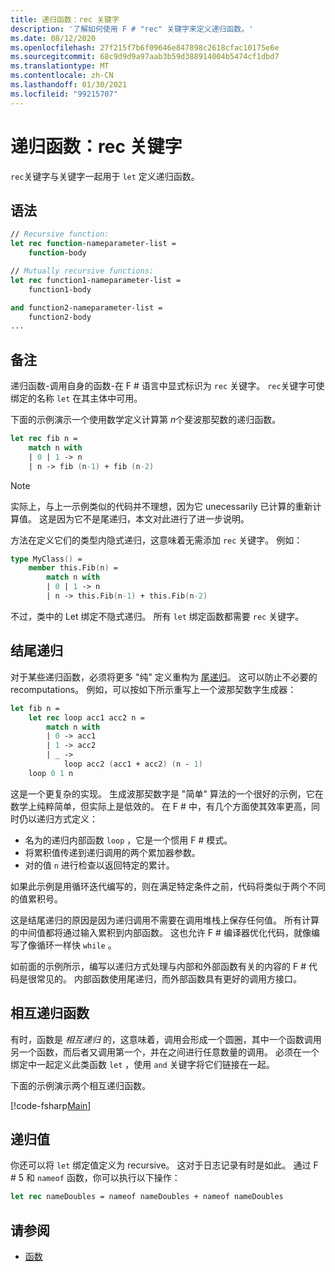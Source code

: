```yaml
---
title: 递归函数：rec 关键字
description: '了解如何使用 F # "rec" 关键字来定义递归函数。'
ms.date: 08/12/2020
ms.openlocfilehash: 27f215f7b6f09646e847898c2618cfac10175e6e
ms.sourcegitcommit: 68c9d9d9a97aab3b59d388914004b5474cf1dbd7
ms.translationtype: MT
ms.contentlocale: zh-CN
ms.lasthandoff: 01/30/2021
ms.locfileid: "99215707"
---
```

# <a name="recursive-functions-the-rec-keyword"></a>递归函数：rec 关键字

`rec`关键字与关键字一起用于 `let` 定义递归函数。

## <a name="syntax"></a>语法

```fsharp
// Recursive function:
let rec function-nameparameter-list =
    function-body

// Mutually recursive functions:
let rec function1-nameparameter-list =
    function1-body

and function2-nameparameter-list =
    function2-body
...
```

## <a name="remarks"></a>备注

递归函数-调用自身的函数-在 F # 语言中显式标识为 `rec` 关键字。 `rec`关键字可使绑定的名称 `let` 在其主体中可用。

下面的示例演示一个使用数学定义计算第 *n*<sup></sup>个斐波那契数的递归函数。

```fsharp
let rec fib n =
    match n with
    | 0 | 1 -> n
    | n -> fib (n-1) + fib (n-2)
```

> [!NOTE]
> 实际上，与上一示例类似的代码并不理想，因为它 unecessarily 已计算的重新计算值。 这是因为它不是尾递归，本文对此进行了进一步说明。

方法在定义它们的类型内隐式递归，这意味着无需添加 `rec` 关键字。 例如：

```fsharp
type MyClass() =
    member this.Fib(n) =
        match n with
        | 0 | 1 -> n
        | n -> this.Fib(n-1) + this.Fib(n-2)
```

不过，类中的 Let 绑定不隐式递归。 所有 `let` 绑定函数都需要 `rec` 关键字。

## <a name="tail-recursion"></a>结尾递归

对于某些递归函数，必须将更多 "纯" 定义重构为 [尾递归](https://cs.stackexchange.com/questions/6230/what-is-tail-recursion)。 这可以防止不必要的 recomputations。 例如，可以按如下所示重写上一个波那契数字生成器：

```fsharp
let fib n =
    let rec loop acc1 acc2 n =
        match n with
        | 0 -> acc1
        | 1 -> acc2
        | _ ->
            loop acc2 (acc1 + acc2) (n - 1)
    loop 0 1 n
```

这是一个更复杂的实现。 生成波那契数字是 "简单" 算法的一个很好的示例，它在数学上纯粹简单，但实际上是低效的。 在 F # 中，有几个方面使其效率更高，同时仍以递归方式定义：

* 名为的递归内部函数 `loop` ，它是一个惯用 F # 模式。
* 将累积值传递到递归调用的两个累加器参数。
* 对的值 `n` 进行检查以返回特定的累计。

如果此示例是用循环迭代编写的，则在满足特定条件之前，代码将类似于两个不同的值累积号。

这是结尾递归的原因是因为递归调用不需要在调用堆栈上保存任何值。 所有计算的中间值都将通过输入累积到内部函数。 这也允许 F # 编译器优化代码，就像编写了像循环一样快 `while` 。

如前面的示例所示，编写以递归方式处理与内部和外部函数有关的内容的 F # 代码是很常见的。 内部函数使用尾递归，而外部函数具有更好的调用方接口。

## <a name="mutually-recursive-functions"></a>相互递归函数

有时，函数是 *相互递归* 的，这意味着，调用会形成一个圆圈，其中一个函数调用另一个函数，而后者又调用第一个，并在之间进行任意数量的调用。 必须在一个绑定中一起定义此类函数 `let` ，使用 `and` 关键字将它们链接在一起。

下面的示例演示两个相互递归函数。

[!code-fsharp[Main](~/samples/snippets/fsharp/lang-ref-1/snippet4002.fs)]

## <a name="recursive-values"></a>递归值

你还可以将 `let` 绑定值定义为 recursive。 这对于日志记录有时是如此。 通过 F # 5 和 `nameof` 函数，你可以执行以下操作：

```fsharp
let rec nameDoubles = nameof nameDoubles + nameof nameDoubles
```

## <a name="see-also"></a>请参阅

- [函数](index.md)
